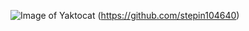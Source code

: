 ![Image of Yaktocat](https://octodex.github.com/images/yaktocat.png) 
(https://github.com/stepin104640)
